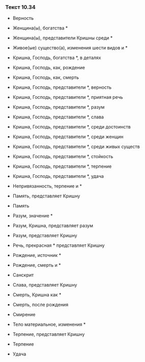 ### Текст 10.34

- Верность

- Женщина(ы), богатства *

- Женщина(ы), представители Кришны среди *

- Живое(ые) существо(а), изменения шести видов и *

- Кришна, Господь, богатства *, в деталях

- Кришна, Господь, как, рождение

- Кришна, Господь, как, смерть

- Кришна, Господь, представители *, верность

- Кришна, Господь, представители *, приятная речь

- Кришна, Господь, представители *, разум

- Кришна, Господь, представители *, слава

- Кришна, Господь, представители *, среди достоинств

- Кришна, Господь, представители *, среди женщин

- Кришна, Господь, представители *, среди живых существ

- Кришна, Господь, представители *, стойкость

- Кришна, Господь, представители *, терпение

- Кришна, Господь, представители *, удача

- Непривязанность, терпение и *

- Память, представляет Кришну

- Память

- Разум, значение *

- Разум, Кришна, представляет разум

- Разум, представляет Кришну

- Речь, прекрасная * представляет Кришну

- Рождение, источник *

- Рождение, смерть и *

- Санскрит

- Слава, представляет Кришну

- Смерть, Кришна как *

- Смерть, после рождения

- Смирение

- Тело материальное, изменения *

- Терпение, представляет Кришну

- Терпение

- Удача
	
